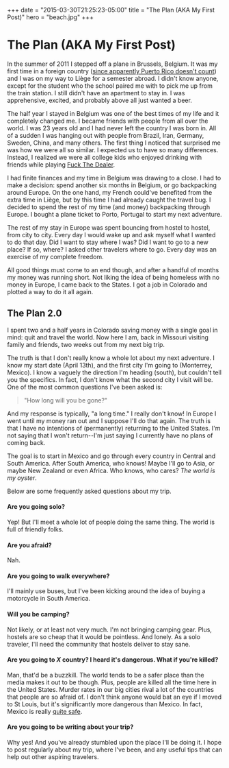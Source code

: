+++
date = "2015-03-30T21:25:23-05:00"
title = "The Plan (AKA My First Post)"
hero = "beach.jpg"
+++

# The Plan (AKA My First Post)

In the summer of 2011 I stepped off a plane in Brussels, Belgium. It was my first time in a foreign country (<a href="http://www.slate.com/blogs/browbeat/2015/03/09/john_oliver_on_us_territories_voting_rights_why_can_t_puerto_rico_american.html" rel="nofollow">since apparently Puerto Rico doesn't count</a>) and I was on my way to Liège for a semester abroad. I didn't know anyone, except for the student who the school paired me with to pick me up from the train station. I still didn't have an apartment to stay in. I was apprehensive, excited, and probably above all just wanted a beer.

The half year I stayed in Belgium was one of the best times of my life and it completely changed me. I became friends with people from all over the world. I was 23 years old and I had never left the country I was born in. All of a sudden I was hanging out with people from Brazil, Iran, Germany, Sweden, China, and many others. The first thing I noticed that surprised me was how we were all so similar. I expected us to have so many differences. Instead, I realized we were all college kids who enjoyed drinking with friends while playing <a href="http://www.drinkinggames.com/game.php/21/fuck+the+dealer" rel="nofollow">Fuck The Dealer</a>.

I had finite finances and my time in Belgium was drawing to a close. I had to make a decision: spend another six months in Belgium, or go backpacking around Europe. On the one hand, my French could've benefited from the extra time in Liège, but by this time I had already caught the travel bug. I decided to spend the rest of my time (and money) backpacking through Europe. I bought a plane ticket to Porto, Portugal to start my next adventure.

The rest of my stay in Europe was spent bouncing from hostel to hostel, from city to city. Every day I would wake up and ask myself what I wanted to do that day. Did I want to stay where I was? Did I want to go to a new place? If so, where? I asked other travelers where to go. Every day was an exercise of my complete freedom.

All good things must come to an end though, and after a handful of months my money was running short. Not liking the idea of being homeless with no money in Europe, I came back to the States. I got a job in Colorado and plotted a way to do it all again.

## The Plan 2.0

I spent two and a half years in Colorado saving money with a single goal in mind: quit and travel the world. Now here I am, back in Missouri visiting family and friends, two weeks out from my next big trip.

The truth is that I don't really know a whole lot about my next adventure. I know my start date (April 13th), and the first city I'm going to (Monterrey, Mexico). I know a vaguely the direction I'm heading (south), but couldn't tell you the specifics. In fact, I don't know what the second city I visit will be. One of the most common questions I've been asked is:

> "How long will you be gone?"

And my response is typically, "a long time." I really don't know! In Europe I went until my money ran out and I suppose I'll do that again. The truth is that I have no intentions of (permanently) returning to the United States. I'm not saying that I won't return--I'm just saying I currently have no plans of coming back.

The goal is to start in Mexico and go through every country in Central and South America. After South America, who knows! Maybe I'll go to Asia, or maybe New Zealand or even Africa. Who knows, who cares? *The world is my oyster*.

Below are some frequently asked questions about my trip.

#### Are you going solo?

Yep! But I'll meet a whole lot of people doing the same thing. The world is full of friendly folks.

#### Are you afraid?

Nah.

#### Are you going to walk everywhere?

I'll mainly use buses, but I've been kicking around the idea of buying a motorcycle in South America.

#### Will you be camping?

Not likely, or at least not very much. I'm not bringing camping gear. Plus, hostels are so cheap that it would be pointless. And lonely. As a solo traveler, I'll need the community that hostels deliver to stay sane.

#### Are you going to *X* country? I heard it's dangerous. What if you're killed?

Man, that'd be a buzzkill. The world tends to be a safer place than the media makes it out to be though. Plus, people are killed all the time here in the United States. Murder rates in our big cities rival a lot of the countries that people are so afraid of. I don't think anyone would bat an eye if I moved to St Louis, but it's significantly more dangerous than Mexico. In fact, Mexico is really <a href="http://www.huffingtonpost.ca/douglas-anthony-cooper/canada-attack-resort_b_1232486.html?just_reloaded=1" rel="nofollow">quite safe</a>.

#### Are you going to be writing about your trip?

Why yes! And you've already stumbled upon the place I'll be doing it. I hope to post regularly about my trip, where I've been, and any useful tips that can help out other aspiring travelers.
